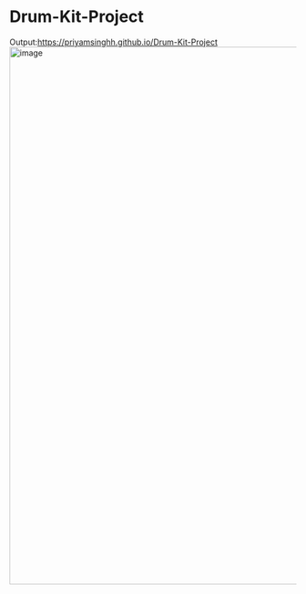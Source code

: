 # Drum-Kit-Project
Output:https://priyamsinghh.github.io/Drum-Kit-Project
<img width="944" alt="image" src="https://github.com/priyamsinghh/Drum-Kit-Project/assets/83497025/57835b7d-c12a-4f3d-904a-1c3c2e83a7de">

